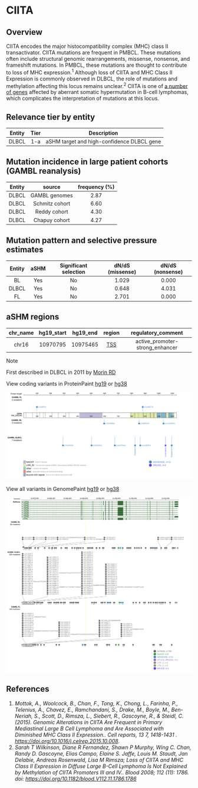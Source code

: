 # CIITA
## Overview
CIITA encodes the major histocompatibility complex (MHC) class II transactivator.  CIITA mutations are frequent in PMBCL. These mutations often include structural genomic rearrangements, missense, nonsense, and frameshift mutations. In PMBCL, these mutations are thought to contribute to loss of MHC expression.<sup>1</sup>  Although loss of CIITA and MHC Class II Expression is commonly observed in DLBCL, the role of mutations and methylation affecting this locus remains unclear.<sup>2</sup> CIITA is one of [a number of genes](https://github.com/morinlab/LLMPP/wiki/ashm) affected by aberrant somatic hypermutation in B-cell lymphomas, which complicates the interpretation of mutations at this locus.

## Relevance tier by entity

|Entity|Tier|Description               |
|:------:|:----:|--------------------------|
|DLBCL |1-a | aSHM target and high-confidence DLBCL gene|

## Mutation incidence in large patient cohorts (GAMBL reanalysis)

|Entity|source        |frequency (%)|
|:------:|:--------------:|:-------------:|
|DLBCL |GAMBL genomes |2.87         |
|DLBCL |Schmitz cohort|6.60         |
|DLBCL |Reddy cohort  |4.30         |
|DLBCL |Chapuy cohort |4.27         |

## Mutation pattern and selective pressure estimates

|Entity|aSHM|Significant selection|dN/dS (missense)|dN/dS (nonsense)|
|:------:|:----:|:---------------------:|:----------------:|:----------------:|
|BL    |Yes |No                   |1.029           |0.000           |
|DLBCL |Yes |No                   |0.648           |4.031           |
|FL    |Yes |No                   |2.701           |0.000           |

## aSHM regions

|chr_name|hg19_start|hg19_end|region                                                                                    |regulatory_comment             |
|:--------:|:----------:|:--------:|:------------------------------------------------------------------------------------------:|:-------------------------------:|
|chr16   |10970795  |10975465|[TSS](https://genome.ucsc.edu/s/rdmorin/GAMBL%20hg19?position=chr16%3A10970795%2D10975465)|active_promoter-strong_enhancer|

> [!NOTE]
> First described in DLBCL in 2011 by [Morin RD](https://pubmed.ncbi.nlm.nih.gov/21796119)


View coding variants in ProteinPaint [hg19](https://morinlab.github.io/LLMPP/GAMBL/CIITA_protein.html)  or [hg38](https://morinlab.github.io/LLMPP/GAMBL/CIITA_protein_hg38.html)

![image](images/proteinpaint/CIITA_NM_000246.svg)

View all variants in GenomePaint [hg19](https://morinlab.github.io/LLMPP/GAMBL/CIITA.html)  or [hg38](https://morinlab.github.io/LLMPP/GAMBL/CIITA_hg38.html)

![image](images/proteinpaint/CIITA.svg)

## References
1. *Mottok, A., Woolcock, B., Chan, F., Tong, K., Chong, L., Farinha, P., Telenius, A., Chavez, E., Ramchandani, S., Drake, M., Boyle, M., Ben-Neriah, S., Scott, D., Rimsza, L., Siebert, R., Gascoyne, R., & Steidl, C. (2015). Genomic Alterations in CIITA Are Frequent in Primary Mediastinal Large B Cell Lymphoma and Are Associated with Diminished MHC Class II Expression.. Cell reports, 13 7, 1418-1431 . https://doi.org/10.1016/j.celrep.2015.10.008.*
2. *Sarah T Wilkinson, Diane R Fernandez, Shawn P Murphy, Wing C. Chan, Randy D. Gascoyne, Elias Campo, Elaine S. Jaffe, Louis M. Staudt, Jan Delabie, Andreas Rosenwald, Lisa M Rimsza; Loss of CIITA and MHC Class II Expression in Diffuse Large B-Cell Lymphoma Is Not Explained by Methylation of CIITA Promoters III and IV.. Blood 2008; 112 (11): 1786. doi: https://doi.org/10.1182/blood.V112.11.1786.1786*
